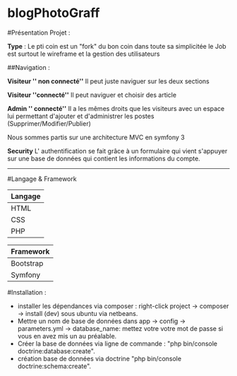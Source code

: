 blogPhotoGraff
===========


#Présentation Projet :

**Type** : Le pti coin est un "fork" du bon coin dans toute sa simplicitée
le Job est surtout le wireframe et la gestion des utilisateurs

##Navigation :

**Visiteur '' non connecté''**
Il peut juste naviguer sur les deux sections 

**Visiteur ''connecté''**
Il peut naviguer et choisir des article 

**Admin '' connecté''**
Il a les mêmes droits que les visiteurs avec un espace lui permettant d'ajouter et d'administrer
les postes (Supprimer/Modifier/Publier)

Nous sommes partis sur une architecture MVC en symfony 3 

**Security**
L' authentification se fait grâce à un formulaire qui vient s'appuyer sur une base de données qui contient les
informations du compte.  
 
---

#Langage & Framework

|   Langage     |
| ------------- |
|     HTML      |
|     CSS       |
|     PHP       |

|   Framework   |
| ------------- |
|    Bootstrap  |
|    Symfony    |




#Installation :  

  * installer les dépendances via composer : right-click project -> composer -> install (dev) sous ubuntu via netbeans.
  * Mettre un nom de base de données dans app -> config -> parameters.yml -> database_name: mettez votre votre mot de passe si vous en avez mis un au préalable.
  * Créer la base de données via ligne de commande : "php bin/console doctrine:database:create".
  * création base de données via doctrine "php bin/console doctrine:schema:create".

